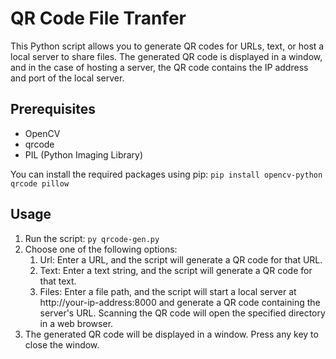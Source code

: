# QR Code File Tranfer
This Python script allows you to generate QR codes for URLs, text, or host a local server to share files. The generated QR code is displayed in a window, and in the case of hosting a server, the QR code contains the IP address and port of the local server.

## Prerequisites
- OpenCV
- qrcode
- PIL (Python Imaging Library)

You can install the required packages using pip:
```pip install opencv-python qrcode pillow```

## Usage
1. Run the script:
`py qrcode-gen.py`
2. Choose one of the following options:
    1) Url: Enter a URL, and the script will generate a QR code for that URL.
    2) Text: Enter a text string, and the script will generate a QR code for that text.
    3) Files: Enter a file path, and the script will start a local server at http://your-ip-address:8000 and generate a QR code containing the server's URL. Scanning the QR code will open the specified directory in a web browser.
3. The generated QR code will be displayed in a window. Press any key to close the window.
